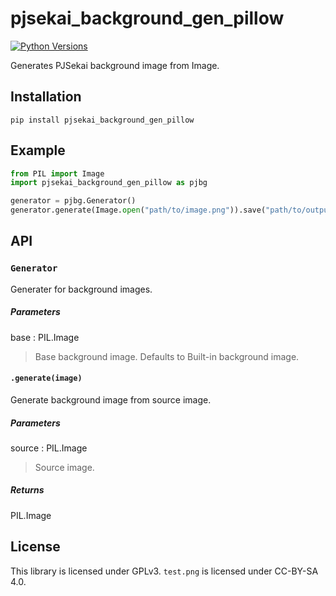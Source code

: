 # pjsekai_background_gen_pillow
[![Python Versions](https://img.shields.io/pypi/v/pjsekai_background_gen_pillow.svg)](https://pypi.org/project/pjsekai_background_gen_pillow/)

Generates PJSekai background image from Image.

## Installation

```
pip install pjsekai_background_gen_pillow
```

## Example

```python
from PIL import Image
import pjsekai_background_gen_pillow as pjbg

generator = pjbg.Generator()
generator.generate(Image.open("path/to/image.png")).save("path/to/output.png")
```

## API

### `Generator`

Generater for background images.

##### Parameters

base : PIL.Image

> Base background image.
> Defaults to Built-in background image.

#### `.generate(image)`

Generate background image from source image.

##### Parameters

source : PIL.Image

> Source image.

##### Returns

PIL.Image

## License

This library is licensed under GPLv3. `test.png` is licensed under CC-BY-SA 4.0.
